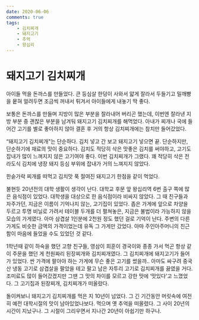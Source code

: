 ```yaml
---
date: 2020-06-06
comments: true
tags:
    - 김치찌개
    - 돼지고기
    - 추억
    - 왕십리
---
```


# 돼지고기 김치찌개

아이들 먹을 돈까스를 만들었다. 큰 등심살 한덩이 사와서 얇게 잘라서 두들기고
밀깨빵을 뭍혀 얼려두면 조금씩 꺼내서 튀겨서 아이들에게 내놓기 딱 좋다.

보통은 돈까스를 만들며 지방이 많은 부분을 잘라내어 버리곤 했는데, 이번엔 잘라낸
지방 부분 중 괜찮은 부분을 남겨둬 돼지고기 김치찌개를 해먹었다. 아내가 찌개나
국에 들어간 고기를 별로 좋아하지 않아 결혼 후 거의 항상 김치찌개에는 참치만
들어갔었다.

“돼지고기 김치찌개"는 단순하다. 김치 넣고 간 보고 돼지고기 넣으면 끝.
단순하지만, 단순하기에 재료의 맛이 중요하다. 김치도 적당히 삭은 맛좋은 김치를
써야하고, 고기도 잡내가 많이 느껴지지 않은 고기여야 좋다. 이번 김치찌개가
그랬다. 꽤 적당히 삭은 전라도식 김치에 냉장 돼지 등심 부위에 잡내가 거의
느껴지지 않았다.

한숟가락 찌개를 떠먹고 김치맛 푹 절여진 돼지고기 한점을 같이 먹었다.

불현듯 20년전의 대학 생활이 생각이 난다. 대학교 후문 앞 왕십리역 6번 출구 쪽에
많은 음식점이 있었다. 대학생을 대상으로 한 음식점이라 비싸지 않았다. 그 때
친구들과 자주가던, 지금은 이름이 기억나지 않는, 고기집이 있었다. 좁은 가게에
앞으로 차양을 두르고 투명 비닐로 가려서 테이블 두개를 더 펼쳐놓은, 지금은
불법이라 가능하지 않을 모습의 가게였다. 아마 삼겹살 1인분에 2천원 정도 했던 걸로
기억이 난다. 주변의 다른 가게도 비슷한 금액의 가격이었는데 유독 그 가게만
갔었다. 아마 주인아주머니의 친근함이 마음에 들었을 수도 있었던 것 같다.

1학년때 같이 하숙을 했던 고향 친구들, 영삼이 희훈이 경국이와 종종 가서 먹곤 항상
같이 주문을 했던 게 천원짜리 된장찌개와 김치찌개였다. 그 김치찌개에 돼지고기가
들어가 있었다. 싼 가격에 팔아야 하는 가게에 무슨 좋은 고기를 썼을까.. 아마도
싸구려 중국산 냉동 고기로 삼겹살을 팔았을 테고 팔고 남은 자투리 고기로
김치찌개를 끓였을 거다. 조미료도 많이 들어갔겠지만 그땐 그 맛의 차이를 모르고
강한 맛에 ‘맛있다'고 느꼈었다. 그 고기집과 된장찌개, 김치찌개가 떠올랐다.

돌이켜보니 돼지고기 김치찌개를 먹은 지 10년이 넘었다. 그 긴 기간동안 머릿속에
여전히 예전 대학시절의 맛이 남아있었나보다. 먹으며 옛 추억을 떠올렸다. 그 사이
20년의 시간이 지났구나. 그 시절이 그리우면서 지나간 20년이 아쉽기만 하구나.